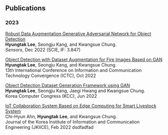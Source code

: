 <!-- From: https://www.siddkaramcheti.com/ -->
## Publications

### 2023
[Robust Data Augmentation Generative Adversarial Network for Object Detection](https://www.mdpi.com/1424-8220/23/1/157)  
**Hyungtak Lee**, Seongju Kang, and Kwangsue Chung.  
*Sensors*, Dec 2022 (SCIE, IF: 3.847)

[Object Detection with Dataset Augmentation for Fire Images Based on GAN](https://doi.org/10.1109/ICTC55196.2022.9952972)  
**Hyungtak Lee**, Seongju Kang, and Kwangsue Chung.  
13th International Conference on Information and Communication Technology Convergence (ICTC), Oct 2022

[Object Detection Dataset Generation Framework using GAN](https://www.dbpia.co.kr/journal/articleDetail?nodeId=NODE11113550)  
**Hyungtak Lee**, Seongju Kang, Jaegi Hwang and Kwangsue Chung.  
Korea Computer Congress (KCC), Jun 2022

[IoT Collaboration System Based on Edge Computing for Smart Livestock System](https://www.dbpia.co.kr/journal/articleDetail?nodeId=NODE11039188)  
Chi-Hyun Ahn, **Hyungtak Lee**, and Kwangsue Chung.  
Journal of the Korea Institute of Information and Communication Engineering (JKIICE), Feb 2022
dsdfadfad